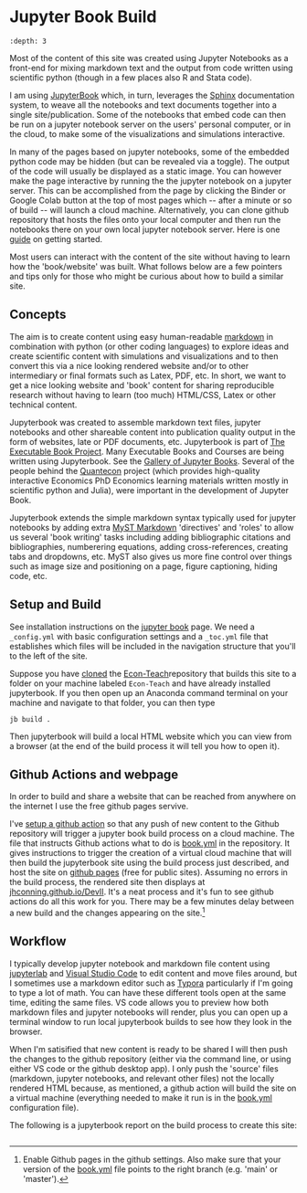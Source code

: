 # Jupyter Book Build

```{contents}
:depth: 3
```

Most of the content of this site was created using Jupyter Notebooks as a front-end for mixing markdown text and the output from code written using scientific python  (though in a few places also R and Stata code).

I am using [JupyterBook](https://jupyterbook.org/intro.html) which, in turn, leverages the [Sphinx](https://www.sphinx-doc.org/en/master/) documentation system, to weave all the notebooks and text documents together into a single site/publication. Some of the notebooks that embed code can then be run on a jupyter notebook server on the users' personal computer, or in the cloud, to make some of the visualizations and simulations interactive.

In many of the pages based on jupyter notebooks, some of the embedded  python code may be hidden (but can be revealed via a toggle).  The output of the code will usually be displayed as a static image. You can however make the page interactive by running the the jupyter notebook on a jupyter server.  This can be accomplished from the page by clicking the Binder or Google Colab button at the top of most pages which -- after a minute or so of build -- will launch a cloud machine. Alternatively, you can clone github repository that hosts the files onto your local computer and then run the notebooks there on your own local jupyter notebook server.  Here is one [guide](https://www.dataquest.io/blog/jupyter-notebook-tutorial/) on getting started. 

Most users can interact with the content of the site without having to learn how the 'book/website' was built. What follows below are a few pointers and tips only for those who might be curious about how to build a similar site.


## Concepts

The aim is to create content using easy human-readable [markdown](https://www.markdownguide.org/getting-started/) in combination with python (or other coding languages) to explore ideas and create scientific content with simulations and visualizations and to then convert this via a nice looking rendered website and/or to other intermediary or final formats such as Latex, PDF, etc.  In short, we want to get a nice looking website and 'book' content for sharing reproducible research without having to learn (too much) HTML/CSS, Latex or other technical content.
 
Jupyterbook was created to assemble markdown text files, jupyter notebooks and other shareable content into publication quality output in the form of websites, late or PDF documents, etc. Jupyterbook is part of [The Executable Book Project](https://executablebooks.org/en/latest/).  Many Executable Books and Courses are being written using Jupyterbook. See the [Gallery of Jupyter Books](https://executablebooks.org/en/latest/gallery.html).  Several of the people behind the [Quantecon](https://quantecon.org/) project (which provides high-quality interactive Economics PhD Economics learning materials written mostly in scientific python and Julia), were important in the development of Jupyter Book.

Jupyterbook extends the simple markdown syntax typically used for jupyter notebooks by adding extra [MyST Markdown](https://jupyterbook.org/content/myst.html) 'directives' and 'roles' to allow us several 'book writing' tasks including adding bibliographic citations and bibliographies, numberering equations, adding cross-references, creating tabs and dropdowns, etc. MyST also gives us more fine control over things such as image size and positioning on a page, figure captioning, hiding code, etc.

## Setup and Build

See installation instructions on the [jupyter book](https://jupyterbook.org/) page.  We need a `_config.yml` with basic configuration settings and a `_toc.yml` file that establishes which files will be included in the navigation structure that you'll to the left of the site.

Suppose you have [cloned](https://docs.github.com/en/repositories/creating-and-managing-repositories/cloning-a-repository) the [Econ-Teach](https://github.com/jhconning/Econ-Teach)repository that builds this site to a folder on your machine labeled `Econ-Teach` and have already installed jupyterbook.  If you then open up an Anaconda command terminal on your machine and navigate to that folder, you can then type

`jb build .`

Then jupyterbook will build a local HTML website which you can view from a browser (at the end of the build process it will tell you how to open it).  


## Github Actions and webpage

In order to build and share a website that can be reached from anywhere on the internet I use the free github pages servive. 

I've [setup a github action](https://jupyterbook.org/publish/gh-pages.html#automatically-host-your-book-with-github-actions) so that any push of new content to the Github repository will trigger a jupyter book build process on a cloud machine. The file that instructs Github actions what to do is [book.yml](https://github.com/jhconning/DevII/blob/main/.github/workflows/book.yml) in the repository. It gives instructions to trigger the creation of a virtual cloud machine that will then build the jupyterbook site using the build process just described, and host the site on [github pages](https://pages.github.com/) (free for public sites). Assuming no errors in the build process, the rendered site then displays at [jhconning.github.io/DevII](https://jhconning.github.io/DevII).  It's a neat process and it's fun to see github actions do all this work for you.  There may be a few minutes delay between a new build and the changes appearing on the site.[^1]

## Workflow

I typically develop jupyter notebook and markdown file content using [jupyterlab](https://jupyter.org/) and [Visual Studio Code](https://code.visualstudio.com/) to edit content and move files around, but I sometimes use a markdown editor such as [Typora](https://typora.io/) particularly if I'm going to type a lot of math.  You can have these different tools open at the same time, editing the same files.  VS code allows you to preview how both markdown files and jupyter notebooks will render, plus you can open up a terminal window to run local jupyterbook builds to see how they look in the browser.  

When I'm satisified that new content is ready to be shared I will then push the changes to the github repository (either via the command line, or using either VS code or the github desktop app).  I only push the 'source' files (markdown, jupyter notebooks, and relevant other files) not the locally rendered HTML because, as mentioned, a github action will build the site on a virtual machine (everything needed to make it run is in the [book.yml](https://github.com/jhconning/Econ-Teach/blob/master/.github/workflows/book.yml) configuration file).  


The following is a jupyterbook report on the build process to create this site:

```{nb-exec-table}
```


[^1]: Enable Github pages in the github settings.  Also make sure that your version of the [book.yml](https://github.com/jhconning/DevII/blob/master/.github/workflows/book.yml) file points to the right branch (e.g. 'main' or 'master').
